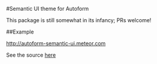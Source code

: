 #Semantic UI theme for Autoform

This package is still somewhat in its infancy; PRs welcome!

##Example

http://autoform-semantic-ui.meteor.com

See the source [here](https://github.com/JamesLefrere/meteor-autoform-semantic-ui/tree/master/example)
